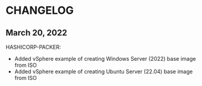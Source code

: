 # CHANGELOG

## March 20, 2022

HASHICORP-PACKER:
  * Added vSphere example of creating Windows Server (2022) base image from ISO
  * Added vSphere example of creating Ubuntu Server (22.04) base image from ISO
